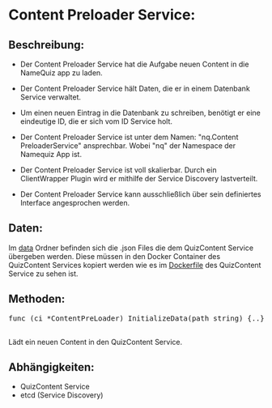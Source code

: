 # Content Preloader Service:

## Beschreibung:

+ Der Content Preloader Service hat die Aufgabe neuen Content in die NameQuiz app zu laden.

+ Der Content Preloader Service hält Daten, die er in einem Datenbank  Service verwaltet.
+ Um einen neuen Eintrag in die Datenbank zu schreiben, benötigt er eine eindeutige ID, die er sich vom ID Service holt.

+ Der Content Preloader Service ist unter dem Namen: "nq.Content PreloaderService" ansprechbar. Wobei "nq" der Namespace der Namequiz App ist.

+ Der Content Preloader Service ist voll skalierbar. Durch ein ClientWrapper Plugin wird er mithilfe der Service Discovery lastverteilt.

+ Der Content Preloader Service kann ausschließlich über sein definiertes Interface angesprochen werden.

## Daten:
Im [data](data) Ordner befinden sich die .json Files die dem QuizContent Service übergeben werden. 
Diese müssen in den Docker Container des QuizContent Services kopiert werden wie es im [Dockerfile](../../quizcontent/service/Dockerfile) des QuizContent Service zu sehen ist.

## Methoden:
<pre>
func (ci *ContentPreLoader) InitializeData(path string) {..}
 </pre>
 
Lädt ein neuen Content in den QuizContent Service.

## Abhängigkeiten:
- QuizContent Service
- etcd (Service Discovery)